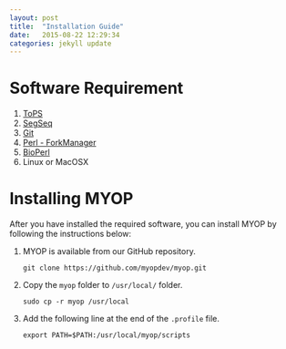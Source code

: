 ```yaml
---
layout: post
title:  "Installation Guide"
date:   2015-08-22 12:29:34
categories: jekyll update
---
```


# Software Requirement

1. [ToPS](https://github.com/ayoshiaki/tops)  
2. [SegSeq](https://github.com/ayoshiaki/segseq)
3. [Git](https://git-scm.com/)
4. [Perl - ForkManager](http://search.cpan.org/~dlux/Parallel-ForkManager-0.7.5/ForkManager.pm)
5. [BioPerl](http://www.bioperl.org)
6. Linux or MacOSX

# Installing MYOP

After you have installed the required software, you can install MYOP by following the instructions below:

1. MYOP is available from our GitHub repository.  

   ```
   git clone https://github.com/myopdev/myop.git
   ```

2. Copy the `myop` folder to `/usr/local/` folder.

   ```
   sudo cp -r myop /usr/local
   ```

3. Add the following line at the end of the `.profile` file.  

   ```
   export PATH=$PATH:/usr/local/myop/scripts
   ```








